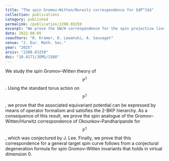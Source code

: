 ```yaml
---
title: "The spin Gromov–Witten/Hurwitz correspondence for $$P^1$$"
collection: publications
category: published
permalink: /publication/2208.03259
excerpt: "We prove the GW/H correspondence for the spin projective line, a first step toward the computation of GW invariants of surfaces of general type."
date: 2022-08-05
coauthors: "R. Kramer, D. Lewański, A. Sauvaget"
venue: "J. Eur. Math. Soc."
year: "2025"
arxiv: "2208.03259"
doi: "10.4171/JEMS/1588"
---
```


We study the spin Gromov–Witten theory of $$\mathbb{P}^1$$. Using the standard torus action on $$\mathbb{P}^1$$, we prove that the associated equivariant potential can be expressed by means of operator formalism and satisfies the 2-BKP hierarchy. As a consequence of this result, we prove the spin analogue of the Gromov–Witten/Hurwitz correspondence of Okounkov–Pandharipande for $$\mathbb{P}^1$$, which was conjectured by J. Lee. Finally, we prove that this correspondence for a general target spin curve follows from a conjectural degeneration formula for spin Gromov–Witten invariants that holds in virtual dimension 0. 